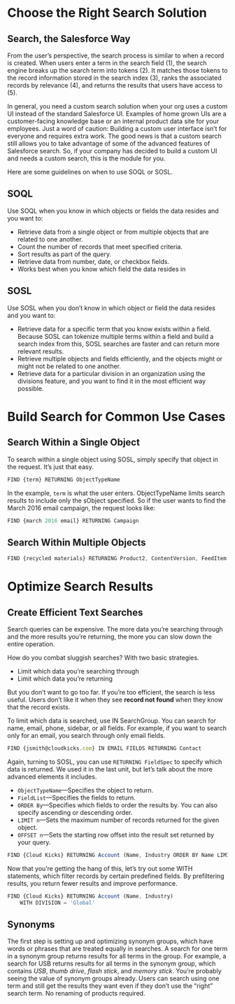 # Choose the Right Search Solution

## Search, the Salesforce Way

From the user’s perspective, the search process is similar to when a record is created. When users enter a term in the search field (1), the search engine breaks up the search term into tokens (2). It matches those tokens to the record information stored in the search index (3), ranks the associated records by relevance (4), and returns the results that users have access to (5).

In general, you need a custom search solution when your org uses a custom UI instead of the standard Salesforce UI. Examples of home grown UIs are a customer-facing knowledge base or an internal product data site for your employees. Just a word of caution: Building a custom user interface isn’t for everyone and requires extra work. The good news is that a custom search still allows you to take advantage of some of the advanced features of Salesforce search. So, if your company has decided to build a custom UI and needs a custom search, this is the module for you.

Here are some guidelines on when to use SOQL or SOSL.

## SOQL

Use SOQL when you know in which objects or fields the data resides and you want to:

- Retrieve data from a single object or from multiple objects that are related to one another.
- Count the number of records that meet specified criteria.
- Sort results as part of the query.
- Retrieve data from number, date, or checkbox fields.
- Works best when you know which field the data resides in

## SOSL

Use SOSL when you don’t know in which object or field the data resides and you want to:

- Retrieve data for a specific term that you know exists within a field. Because SOSL can tokenize multiple terms within a field and build a search index from this, SOSL searches are faster and can return more relevant results.
- Retrieve multiple objects and fields efficiently, and the objects might or might not be related to one another.
- Retrieve data for a particular division in an organization using the divisions feature, and you want to find it in the most efficient way possible.


# Build Search for Common Use Cases

## Search Within a Single Object

To search within a single object using SOSL, simply specify that object in the request. It’s just that easy.

```javascript
FIND {term} RETURNING ObjectTypeName
```

In the example, `term` is what the user enters. ObjectTypeName limits search results to include only the sObject specified. So if the user wants to find the March 2016 email campaign, the request looks like:

```javascript
FIND {march 2016 email} RETURNING Campaign
```

## Search Within Multiple Objects

```javascript
FIND {recycled materials} RETURNING Product2, ContentVersion, FeedItem
```

# Optimize Search Results

## Create Efficient Text Searches

Search queries can be expensive. The more data you’re searching through and the more results you’re returning, the more you can slow down the entire operation.

How do you combat sluggish searches? With two basic strategies.

- Limit which data you’re searching through
- Limit which data you’re returning

But you don’t want to go too far. If you’re too efficient, the search is less useful. Users don’t like it when they see **record not found** when they know that the record exists.

To limit which data is searched, use IN SearchGroup. You can search for name, email, phone, sidebar, or all fields. For example, if you want to search only for an email, you search through only email fields.

```javascript
FIND {jsmith@cloudkicks.com} IN EMAIL FIELDS RETURNING Contact
```

Again, turning to SOSL, you can use `RETURNING FieldSpec` to specify which data is returned. We used it in the last unit, but let’s talk about the more advanced elements it includes.

- `ObjectTypeName`—Specifies the object to return.
- `FieldList`—Specifies the fields to return.
- `ORDER By`—Specifies which fields to order the results by. You can also specify ascending or descending order.
- `LIMIT n`—Sets the maximum number of records returned for the given object.
- `OFFSET n`—Sets the starting row offset into the result set returned by your query.

```javascript
FIND {Cloud Kicks} RETURNING Account (Name, Industry ORDER BY Name LIMIT 10 OFFSET 25)
```

Now that you’re getting the hang of this, let’s try out some WITH statements, which filter records by certain predefined fields. By prefiltering results, you return fewer results and improve performance.

```javascript
FIND {Cloud Kicks} RETURNING Account (Name, Industry)
	WITH DIVISION = 'Global'
```

## Synonyms
The first step is setting up and optimizing synonym groups, which have words or phrases that are treated equally in searches. A search for one term in a synonym group returns results for all terms in the group. For example, a search for USB returns results for all terms in the synonym group, which contains _USB_, _thumb drive_, _flash stick_, and _memory stick_. You’re probably seeing the value of synonym groups already. Users can search using one term and still get the results they want even if they don’t use the “right” search term. No renaming of products required.